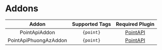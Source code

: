 # Addons
|Addon|Supported Tags|Required Plugin|
|:--:|:--:|:--:|
|PointApiAddon|`{point}`|[PointAPI](https://https://github.com/LamPocketVN/PointAPI)|
|PointApiPhuongAzAddon|`{point}`|[PointAPI](https://https://github.com/phuongaz/PointAPI)|

